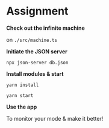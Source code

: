 # Assignment

**Check out the infinite machine**

on `./src/machine.ts`

**Initiate the JSON server**

`npx json-server db.json`

**Install modules & start**

`yarn install`

`yarn start`

**Use the app**

To monitor your mode & make it better!
